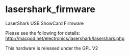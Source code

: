 lasershark_firmware
===================

LaserShark USB ShowCard Firmware

Please see the following for details:
http://macpod.net/electronics/lasershark/lasershark.php

This hardware is released under the GPL V2 

